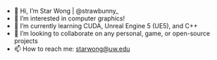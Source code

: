 - 👋 Hi, I’m Star Wong | @strawbunny_
- 👀 I’m interested in computer graphics!
- 🌱 I’m currently learning CUDA, Unreal Engine 5 (UE5), and C++
- 💞️ I’m looking to collaborate on any personal, game, or open-source projects
- 📫 How to reach me: starwong@uw.edu

<!---
phoenixics/phoenixics is a ✨ special ✨ repository because its `README.md` (this file) appears on your GitHub profile.
You can click the Preview link to take a look at your changes.
--->
